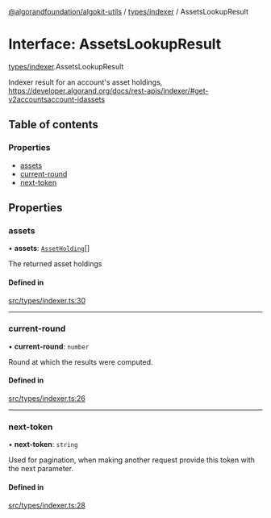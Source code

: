 [@algorandfoundation/algokit-utils](../README.md) / [types/indexer](../modules/types_indexer.md) / AssetsLookupResult

# Interface: AssetsLookupResult

[types/indexer](../modules/types_indexer.md).AssetsLookupResult

Indexer result for an account's asset holdings, https://developer.algorand.org/docs/rest-apis/indexer/#get-v2accountsaccount-idassets

## Table of contents

### Properties

- [assets](types_indexer.AssetsLookupResult.md#assets)
- [current-round](types_indexer.AssetsLookupResult.md#current-round)
- [next-token](types_indexer.AssetsLookupResult.md#next-token)

## Properties

### assets

• **assets**: [`AssetHolding`](types_indexer.AssetHolding.md)[]

The returned asset holdings

#### Defined in

[src/types/indexer.ts:30](https://github.com/algorandfoundation/algokit-utils-ts/blob/main/src/types/indexer.ts#L30)

___

### current-round

• **current-round**: `number`

Round at which the results were computed.

#### Defined in

[src/types/indexer.ts:26](https://github.com/algorandfoundation/algokit-utils-ts/blob/main/src/types/indexer.ts#L26)

___

### next-token

• **next-token**: `string`

Used for pagination, when making another request provide this token with the next parameter.

#### Defined in

[src/types/indexer.ts:28](https://github.com/algorandfoundation/algokit-utils-ts/blob/main/src/types/indexer.ts#L28)
